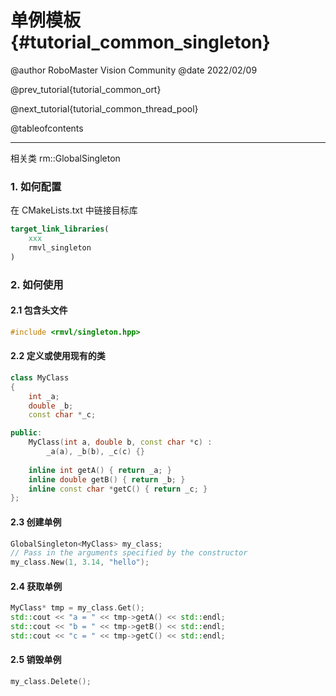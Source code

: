 单例模板 {#tutorial_common_singleton}
============

@author RoboMaster Vision Community
@date 2022/02/09

@prev_tutorial{tutorial_common_ort}

@next_tutorial{tutorial_common_thread_pool}

@tableofcontents

------

相关类 rm::GlobalSingleton

### 1. 如何配置

在 CMakeLists.txt 中链接目标库
  
```cmake
target_link_libraries(
    xxx
    rmvl_singleton
)
```

### 2. 如何使用

#### 2.1 包含头文件
  
```cpp
#include <rmvl/singleton.hpp>
```
  
#### 2.2 定义或使用现有的类
  
```cpp
class MyClass
{
    int _a;
    double _b;
    const char *_c;

public:
    MyClass(int a, double b, const char *c) :
        _a(a), _b(b), _c(c) {}
    
    inline int getA() { return _a; }
    inline double getB() { return _b; }
    inline const char *getC() { return _c; }
};
```
  
#### 2.3 创建单例
  
```cpp
GlobalSingleton<MyClass> my_class;
// Pass in the arguments specified by the constructor
my_class.New(1, 3.14, "hello");
```

#### 2.4 获取单例

```cpp
MyClass* tmp = my_class.Get();
std::cout << "a = " << tmp->getA() << std::endl;
std::cout << "b = " << tmp->getB() << std::endl;
std::cout << "c = " << tmp->getC() << std::endl;
```

#### 2.5 销毁单例

```cpp
my_class.Delete();
```